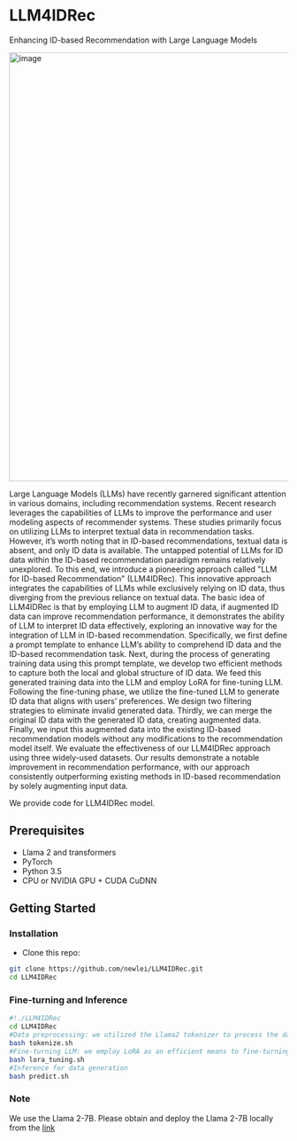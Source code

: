 # LLM4IDRec
Enhancing ID-based Recommendation with Large Language Models

<img width="774" alt="image" src="https://github.com/newlei/LLM4IDRec/assets/16752732/7ba84429-fe23-4bc1-bf4a-7639e5bcb7ab">


Large Language Models (LLMs) have recently garnered significant attention in various domains, including recommendation systems. Recent research leverages the capabilities of LLMs to improve the performance and user modeling aspects of recommender systems. These studies primarily focus on utilizing LLMs to interpret textual data in recommendation tasks. However, it’s worth noting that in ID-based recommendations, textual data is absent, and only ID data is available. The untapped potential of LLMs for ID data within the ID-based recommendation paradigm remains relatively unexplored. To this end, we introduce a pioneering approach called "LLM for ID-based Recommendation" (LLM4IDRec). This innovative approach integrates the capabilities of LLMs while exclusively relying on ID data, thus diverging from the previous reliance on textual data. The basic idea of LLM4IDRec is that by employing LLM to augment ID data, if augmented ID data can improve recommendation performance, it demonstrates the ability of LLM to interpret ID data effectively, exploring an innovative way for the integration of LLM in ID-based recommendation. Specifically, we first define a prompt template to enhance LLM’s ability to comprehend ID data and the ID-based recommendation task. Next, during the process of generating training data using this prompt template, we develop two efficient methods to capture both the local and global structure of ID data. We feed this generated training data into the LLM and employ LoRA for fine-tuning LLM. Following the fine-tuning phase, we utilize the fine-tuned LLM to generate ID data that aligns with users’ preferences. We design two filtering strategies to eliminate invalid generated data. Thirdly, we can merge the original ID data with the generated ID data, creating augmented data. Finally, we input this augmented data into the existing ID-based recommendation models without any modifications to the recommendation model itself. We evaluate the effectiveness of our LLM4IDRec approach using three widely-used datasets. Our results demonstrate a notable improvement in recommendation performance, with our approach consistently outperforming existing methods in ID-based recommendation by solely augmenting input data.


We provide code for LLM4IDRec model.


## Prerequisites

- Llama 2 and transformers
- PyTorch
- Python 3.5
- CPU or NVIDIA GPU + CUDA CuDNN


## Getting Started

### Installation

- Clone this repo:

```bash
git clone https://github.com/newlei/LLM4IDRec.git
cd LLM4IDRec
```


### Fine-turning and Inference


```bash
#!./LLM4IDRec
cd LLM4IDRec
#Data preprocessing: we utilized the Llama2 tokenizer to process the data.
bash tokenize.sh
#Fine-turning LLM: we employ LoRA as an efficient means to fine-turning pretrained LLM.
bash lora_tuning.sh
#Inference for data generation
bash predict.sh
```

### Note

We use the Llama 2-7B. Please obtain and deploy the Llama 2-7B locally from the [link](https://github.com/meta-llama/llama)










